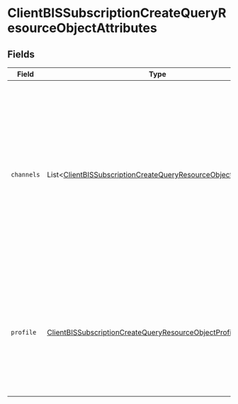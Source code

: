 # ClientBISSubscriptionCreateQueryResourceObjectAttributes


## Fields

| Field                                                                                                                                                                                                                   | Type                                                                                                                                                                                                                    | Required                                                                                                                                                                                                                | Description                                                                                                                                                                                                             | Example                                                                                                                                                                                                                 |
| ----------------------------------------------------------------------------------------------------------------------------------------------------------------------------------------------------------------------- | ----------------------------------------------------------------------------------------------------------------------------------------------------------------------------------------------------------------------- | ----------------------------------------------------------------------------------------------------------------------------------------------------------------------------------------------------------------------- | ----------------------------------------------------------------------------------------------------------------------------------------------------------------------------------------------------------------------- | ----------------------------------------------------------------------------------------------------------------------------------------------------------------------------------------------------------------------- |
| `channels`                                                                                                                                                                                                              | List\<[ClientBISSubscriptionCreateQueryResourceObjectChannels](../../models/components/ClientBISSubscriptionCreateQueryResourceObjectChannels.md)>                                                                      | :heavy_check_mark:                                                                                                                                                                                                      | The channel(s) through which the profile would like to receive the back in stock notification. This can be leveraged within a back in stock flow to notify the subscriber through their preferred channel(s).           | [<br/>"EMAIL",<br/>"SMS"<br/>]                                                                                                                                                                                          |
| `profile`                                                                                                                                                                                                               | [ClientBISSubscriptionCreateQueryResourceObjectProfile](../../models/components/ClientBISSubscriptionCreateQueryResourceObjectProfile.md)                                                                               | :heavy_check_mark:                                                                                                                                                                                                      | N/A                                                                                                                                                                                                                     | {<br/>"data": {<br/>"type": "profile",<br/>"attributes": {<br/>"id": "01GDDKASAP8TKDDA2GRZDSVP4H",<br/>"email": "sarah.mason@klaviyo-demo.com",<br/>"phone_number": "+15005550006",<br/>"external_id": "63f64a2b-c6bf-40c7-b81f-bed08162edbe"<br/>}<br/>}<br/>} |